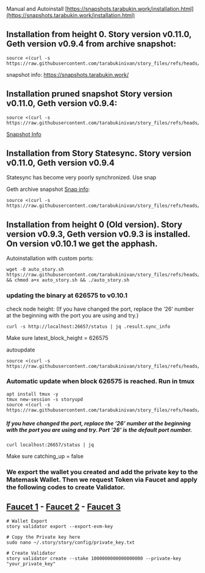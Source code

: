Manual and Autoinstall [https://snapshots.tarabukin.work/installation.html](https://snapshots.tarabukin.work/installation.html)

## Installation from height 0. Story version v0.11.0, Geth version v0.9.4 from archive snapshot:
```
source <(curl -s https://raw.githubusercontent.com/tarabukinivan/story_files/refs/heads/main/auto_story_statesynced.sh)
```
snapshot info: https://snapshots.tarabukin.work/

## Installation pruned snapshot Story version v0.11.0, Geth version v0.9.4:

```
source <(curl -s https://raw.githubusercontent.com/tarabukinivan/story_files/refs/heads/main/story_pruned.sh)
```
[Snapshot Info](https://snapshots.tarabukin.work/index.html)

## Installation from Story Statesync. Story version v0.11.0, Geth version v0.9.4

Statesync has become very poorly synchronized. Use snap <br>


Geth archive snapshot [Snap info](https://snapshots.tarabukin.work/storygeth/snap_info.txt):
```
source <(curl -s https://raw.githubusercontent.com/tarabukinivan/story_files/refs/heads/main/story_statesynf_etharch.sh)
```

## Installation from height 0 (Old version). Story version v0.9.3, Geth version v0.9.3 is installed. On version v0.10.1 we get the apphash.
Autoinstallation with custom ports:
```
wget -O auto_story.sh https://raw.githubusercontent.com/tarabukinivan/story_files/refs/heads/main/auto_story.sh && chmod a+x auto_story.sh && ./auto_story.sh
```

### updating the binary at 626575 to v0.10.1
<p>check node height: (If you have changed the port, replace the ‘26’ number at the beginning with the port you are using and try.)</p>

```
curl -s http://localhost:26657/status | jq .result.sync_info
```
Make sure latest_block_height = 626575

<p>autoupdate</p>

```
source <(curl -s https://raw.githubusercontent.com/tarabukinivan/story_files/refs/heads/main/story_upgrade.sh)
```

### Automatic update when block 626575 is reached. Run in tmux

```
apt install tmux -y
tmux new-session -s storyupd
source <(curl -s https://raw.githubusercontent.com/tarabukinivan/story_files/refs/heads/main/story_autoupgrade)
```
  


##### If you have changed the port, replace the ‘26’ number at the beginning with the port you are using and try. Port ‘26’ is the default port number.
```console
curl localhost:26657/status | jq
```

Make sure catching_up = false

### We export the wallet you created and add the private key to the Matemask Wallet. Then we request Token via Faucet and apply the following codes to create Validator.

## [Faucet 1](https://faucet.story.foundation/) - [Faucet 2](https://thirdweb.com/story-iliad-testnet) - [Faucet 3](https://faucet.quicknode.com/story)

```console
# Wallet Export
story validator export --export-evm-key
```
```console
# Copy the Private key here
sudo nano ~/.story/story/config/private_key.txt
```
```console
# Create Validator
story validator create --stake 1000000000000000000 --private-key "your_private_key"
```
